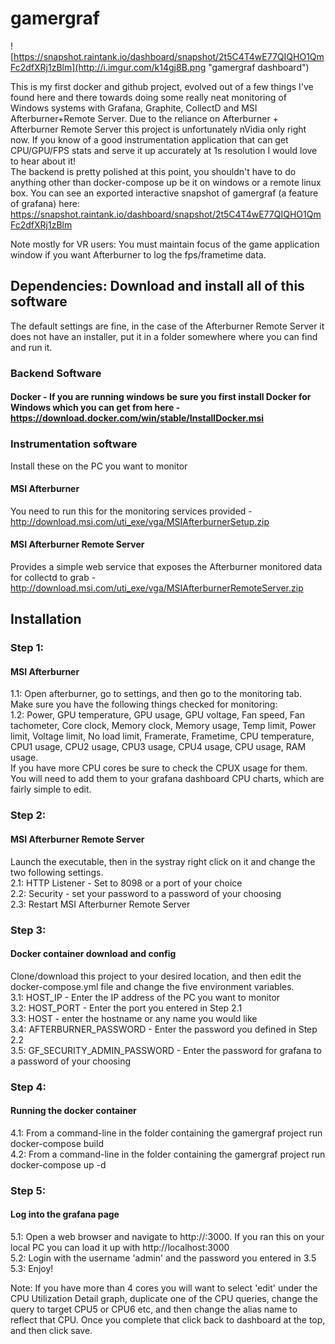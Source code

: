 # gamergraf
![https://snapshot.raintank.io/dashboard/snapshot/2t5C4T4wE77QIQHO1QmFc2dfXRj1zBlm](http://i.imgur.com/k14gj8B.png "gamergraf dashboard")

This is my first docker and github project, evolved out of a few things I've found here and there towards doing some really neat monitoring of Windows systems with Grafana, Graphite, CollectD and MSI Afterburner+Remote Server. Due to the reliance on Afterburner + Afterburner Remote Server this project is unfortunately nVidia only right now. If you know of a good instrumentation application that can get CPU/GPU/FPS stats and serve it up accurately at 1s resolution I would love to hear about it!  
The backend is pretty polished at this point, you shouldn't have to do anything other than docker-compose up be it on windows or a remote linux box. You can see an exported interactive snapshot of gamergraf (a feature of grafana) here: https://snapshot.raintank.io/dashboard/snapshot/2t5C4T4wE77QIQHO1QmFc2dfXRj1zBlm  
  
Note mostly for VR users: You must maintain focus of the game application window if you want Afterburner to log the fps/frametime data.  
  
## Dependencies:  Download and install all of this software
The default settings are fine, in the case of the Afterburner Remote Server it does not have an installer, put it in a folder somewhere where you can find and run it.
### Backend Software
#### Docker - If you are running windows be sure you first install Docker for Windows which you can get from here - https://download.docker.com/win/stable/InstallDocker.msi
  
###  Instrumentation software
Install these on the PC you want to monitor

#### MSI Afterburner
You need to run this for the monitoring services provided - http://download.msi.com/uti_exe/vga/MSIAfterburnerSetup.zip

#### MSI Afterburner Remote Server
Provides a simple web service that exposes the Afterburner monitored data for collectd to grab - http://download.msi.com/uti_exe/vga/MSIAfterburnerRemoteServer.zip

## Installation
### Step 1: 
#### MSI Afterburner
1.1: Open afterburner, go to settings, and then go to the monitoring tab. Make sure you have the following things checked for monitoring:  
1.2: Power, GPU temperature, GPU usage, GPU voltage, Fan speed, Fan tachometer, Core clock, Memory clock, Memory usage, Temp limit, Power limit, Voltage limit, No load limit, Framerate, Frametime, CPU temperature, CPU1 usage, CPU2 usage, CPU3 usage, CPU4 usage, CPU usage, RAM usage.  
If you have more CPU cores be sure to check the CPUX usage for them. You will need to add them to your grafana dashboard CPU charts, which are fairly simple to edit.    
### Step 2:
#### MSI Afterburner Remote Server
Launch the executable, then in the systray right click on it and change the two following settings.  
2.1: HTTP Listener - Set to 8098 or a port of your choice  
2.2: Security - set your password to a password of your choosing  
2.3: Restart MSI Afterburner Remote Server  
### Step 3:
#### Docker container download and config
Clone/download this project to your desired location, and then edit the docker-compose.yml file and change the five environment variables.  
3.1: HOST_IP - Enter the IP address of the PC you want to monitor  
3.2: HOST_PORT - Enter the port you entered in Step 2.1  
3.3: HOST - enter the hostname or any name you would like  
3.4: AFTERBURNER_PASSWORD - Enter the password you defined in Step 2.2  
3.5: GF_SECURITY_ADMIN_PASSWORD - Enter the password for grafana to a password of your choosing  
### Step 4:
#### Running the docker container
4.1: From a command-line in the folder containing the gamergraf project run docker-compose build  
4.2: From a command-line in the folder containing the gamergraf project run docker-compose up -d  
### Step 5:
#### Log into the grafana page
5.1: Open a web browser and navigate to http://<ip address of system running docker>:3000. If you ran this on your local PC you can load it up with http://localhost:3000  
5.2: Login with the username 'admin' and the password you entered in 3.5  
5.3: Enjoy!  
  
Note: If you have more than 4 cores you will want to select 'edit' under the CPU Utilization Detail graph, duplicate one of the CPU queries, change the query to target CPU5 or CPU6 etc, and then change the alias name to reflect that CPU. Once you complete that click back to dashboard at the top, and then click save.  
